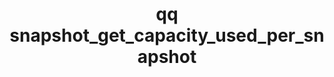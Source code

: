 ---
category: snapshot
command: snapshot_get_capacity_used_per_snapshot
keywords: qq, qq_cli, snapshot_get_capacity_used_per_snapshot
optional_options:
- alternate:
  - --id
  help: If set, will return capacity usage of the snapshot with the specified id.
    If omitted, will return capacity usage of all snapshots.
  name: -i
  required: false
permalink: /qq-cli-command-guide/snapshot/snapshot_get_capacity_used_per_snapshot.html
positional_options: []
sidebar: qq_cli_command_reference_sidebar
summary: This section explains how to use the <code>qq snapshot_get_capacity_used_per_snapshot</code>
  command.
synopsis: Get the approximate amount of space for each snapshot that would be reclaimed
  if that snapshot were deleted.
title: qq snapshot_get_capacity_used_per_snapshot
usage: qq snapshot_get_capacity_used_per_snapshot [-h] [-i ID]
zendesk_source: qq CLI Command Guide

---